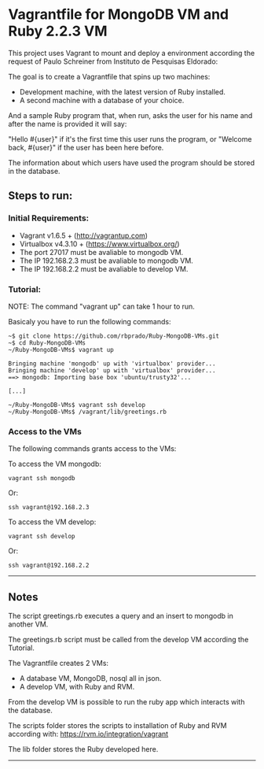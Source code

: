 # Vagrantfile for MongoDB VM and Ruby 2.2.3 VM

This project uses Vagrant to mount and deploy a environment
according the request of Paulo Schreiner from Instituto de
Pesquisas Eldorado:

The goal is to create a Vagrantfile that spins up two machines:

 - Development machine, with the latest version of Ruby installed.
 - A second machine with a database of your choice.

And a sample Ruby program that, when run, asks the user for his
name and after the name is provided it will say:

"Hello #{user}" if it's the first time this user runs the program, or
"Welcome back, #{user}" if the user has been here before.

The information about which users have used the program should be
stored in the database.

## Steps to run:

### Initial Requirements:

  * Vagrant v1.6.5 + (http://vagrantup.com)
  * Virtualbox v4.3.10 + (https://www.virtualbox.org/)
  * The port 27017 must be avaliable to mongodb VM.
  * The IP 192.168.2.3 must be avaliable to mongodb VM.
  * The IP 192.168.2.2 must be avaliable to develop VM.

### Tutorial:
    
NOTE: The command "vagrant up" can take 1 hour to run.

Basicaly you have to run the following commands:
    
    ~$ git clone https://github.com/rbprado/Ruby-MongoDB-VMs.git
    ~$ cd Ruby-MongoDB-VMs
    ~/Ruby-MongoDB-VMs$ vagrant up

    Bringing machine 'mongodb' up with 'virtualbox' provider...
    Bringing machine 'develop' up with 'virtualbox' provider...
    ==> mongodb: Importing base box 'ubuntu/trusty32'...

    [...]

    ~/Ruby-MongoDB-VMs$ vagrant ssh develop
    ~/Ruby-MongoDB-VMs$ /vagrant/lib/greetings.rb

### Access to the VMs

The following commands grants access to the VMs:

To access the VM mongodb:

    vagrant ssh mongodb

Or:

    ssh vagrant@192.168.2.3

To access the VM develop:

    vagrant ssh develop

Or:

    ssh vagrant@192.168.2.2

---

## Notes

The script greetings.rb executes a query and an insert to
mongodb in another VM.

The greetings.rb script must be called from the develop VM
according the Tutorial.

The Vagrantfile creates 2 VMs:

 - A database VM, MongoDB, nosql all in json.
 - A develop VM, with Ruby and RVM.

From the develop VM is possible to run the ruby app which 
interacts with the database.

The scripts folder stores the scripts to installation of 
Ruby and RVM according with: https://rvm.io/integration/vagrant

The lib folder stores the Ruby developed here.

---
